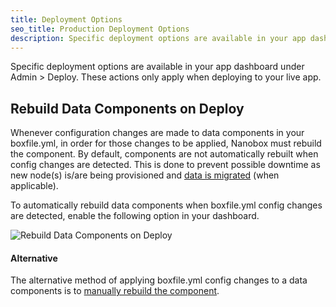 ```yaml
---
title: Deployment Options
seo_title: Production Deployment Options
description: Specific deployment options are available in your app dashboard.
---
```


Specific deployment options are available in your app dashboard under Admin > Deploy. These actions only apply when deploying to your live app.

## Rebuild Data Components on Deploy
Whenever configuration changes are made to data components in your boxfile.yml, in order for those changes to be applied, Nanobox must rebuild the component. By default, components are not automatically rebuilt when config changes are detected. This is done to prevent possible downtime as new node(s) is/are being provisioned and [data is migrated](/data-management/data-migrations-scaling/) (when applicable).

To automatically rebuild data components when boxfile.yml config changes are detected, enable the following option in your dashboard.

![Rebuild Data Components on Deploy](/assets/images/deploy-options-rebuild-data.png)

#### Alternative
The alternative method of applying boxfile.yml config changes to a data components is to [manually rebuild the component](/live-app-management/server-component-admin/#component-options).
